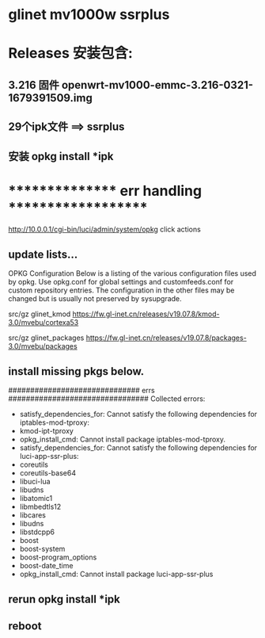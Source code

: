 # glinet mv1000w ssrplus
# Releases 安装包含:
## 3.216 固件 openwrt-mv1000-emmc-3.216-0321-1679391509.img
## 29个ipk文件 ==> ssrplus
## 安装 opkg install *ipk

# ************** err handling ******************
http://10.0.0.1/cgi-bin/luci/admin/system/opkg
click actions
## update lists...
OPKG Configuration
Below is a listing of the various configuration files used by opkg. Use opkg.conf for global settings and customfeeds.conf for custom repository entries. The configuration in the other files may be changed but is usually not preserved by sysupgrade.

src/gz glinet_kmod https://fw.gl-inet.cn/releases/v19.07.8/kmod-3.0/mvebu/cortexa53

src/gz glinet_packages https://fw.gl-inet.cn/releases/v19.07.8/packages-3.0/mvebu/packages
## install missing pkgs below.
############################## errs ################################
Collected errors:
 * satisfy_dependencies_for: Cannot satisfy the following dependencies for iptables-mod-tproxy:
 * 	kmod-ipt-tproxy
 * opkg_install_cmd: Cannot install package iptables-mod-tproxy.
 * satisfy_dependencies_for: Cannot satisfy the following dependencies for luci-app-ssr-plus:
 * 	coreutils
 * 	coreutils-base64
 * 	libuci-lua
 * 	libudns
 * 	libatomic1
 * 	libmbedtls12
 * 	libcares
 * 	libudns
 * 	libstdcpp6
 * 	boost
 * 	boost-system
 * 	boost-program_options
 * 	boost-date_time
 * opkg_install_cmd: Cannot install package luci-app-ssr-plus
## rerun opkg install *ipk
## reboot
